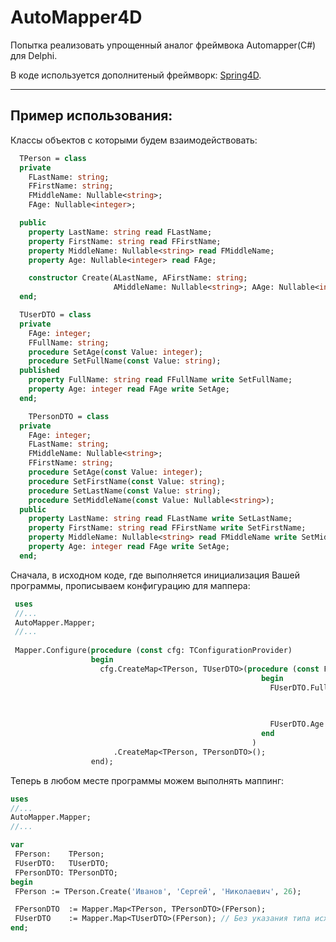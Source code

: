 # AutoMapper4D

Попытка реализовать упрощенный аналог фреймвока Automapper(C#) для Delphi.

В коде используется дополнитеный фреймворк: [Spring4D](https://bitbucket.org/sglienke/spring4d).
***
## Пример использования:

Классы объектов с которыми будем взаимодействовать:
```pascal
  TPerson = class
  private
    FLastName: string;
    FFirstName: string;
    FMiddleName: Nullable<string>;
    FAge: Nullable<integer>;

  public
    property LastName: string read FLastName;
    property FirstName: string read FFirstName;
    property MiddleName: Nullable<string> read FMiddleName;
    property Age: Nullable<integer> read FAge;

    constructor Create(ALastName, AFirstName: string; 
                       AMiddleName: Nullable<string>; AAge: Nullable<integer>); overload;
  end;
```  
```pascal
  TUserDTO = class
  private
    FAge: integer;
    FFullName: string;
    procedure SetAge(const Value: integer);
    procedure SetFullName(const Value: string);
  published
    property FullName: string read FFullName write SetFullName;
    property Age: integer read FAge write SetAge;
  end;
```
```pascal 
    TPersonDTO = class
  private
    FAge: integer;
    FLastName: string;
    FMiddleName: Nullable<string>;
    FFirstName: string;
    procedure SetAge(const Value: integer);
    procedure SetFirstName(const Value: string);
    procedure SetLastName(const Value: string);
    procedure SetMiddleName(const Value: Nullable<string>);
  public
    property LastName: string read FLastName write SetLastName;
    property FirstName: string read FFirstName write SetFirstName;
    property MiddleName: Nullable<string> read FMiddleName write SetMiddleName;
    property Age: integer read FAge write SetAge;
  end;
```

Сначала, в исходном коде, где выполняется инициализация Вашей программы, прописываем конфигурацию для маппера:
```pascal
 uses
 //...
 AutoMapper.Mapper;
 //...
 
 Mapper.Configure(procedure (const cfg: TConfigurationProvider)
                  begin
                    cfg.CreateMap<TPerson, TUserDTO>(procedure (const FPerson: TPerson; const FUserDTO: TUserDTO)
                                                        begin
                                                          FUserDTO.FullName := FPerson.LastName    +' '+
                                                                               FPerson.FirstName   +' '+
                                                                               FPerson.MiddleName;

                                                          FUserDTO.Age      := FPerson.Age;
                                                        end
                                                      )
                       .CreateMap<TPerson, TPersonDTO>();
                  end); 
  ```
  
 Теперь в любом месте программы можем выполнять маппинг:
 ```pascal
 uses
 //...
 AutoMapper.Mapper;
 //...
 
 var
  FPerson:    TPerson;
  FUserDTO:   TUserDTO;
  FPersonDTO: TPersonDTO;
begin
  FPerson := TPerson.Create('Иванов', 'Сергей', 'Николаевич', 26);

  FPersonDTO  := Mapper.Map<TPerson, TPersonDTO>(FPerson);
  FUserDTO    := Mapper.Map<TUserDTO>(FPerson); // Без указания типа исходного объектра
end;
```
